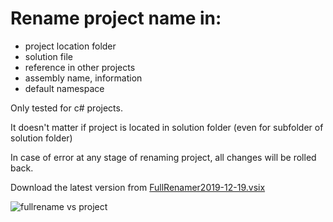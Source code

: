 # Rename project name in:
  - project location folder
  - solution file
  - reference in other projects
  - assembly name, information
  - default namespace
 
Only tested for c# projects.

It doesn't matter if project is located in solution folder (even for subfolder of solution folder) 

In case of error at any stage of renaming project, all changes will be rolled back.  

Download the latest version from [FullRenamer2019-12-19.vsix](https://github.com/kuanysh-nabiyev/RenameProjectVsExtension/blob/master/readme_files/FullRenamer2019-12-19.vsix)

![fullrename vs project](https://github.com/kuanysh-nabiyev/RenameProjectVsExtension/blob/master/readme_files/fullrename.png)
